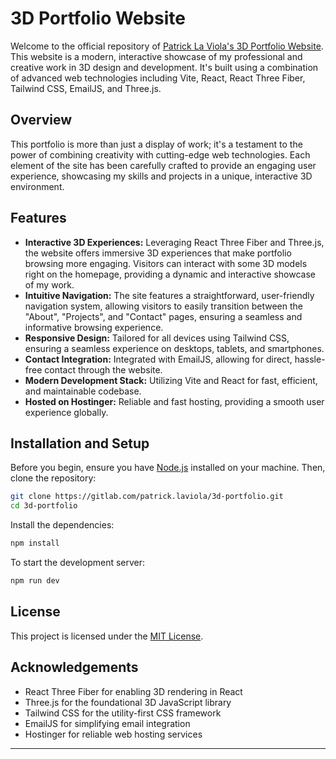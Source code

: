 # 3D Portfolio Website

Welcome to the official repository of [Patrick La Viola's 3D Portfolio Website](https://www.patricklaviola.com/). This website is a modern, interactive showcase of my professional and creative work in 3D design and development. It's built using a combination of advanced web technologies including Vite, React, React Three Fiber, Tailwind CSS, EmailJS, and Three.js.

## Overview

This portfolio is more than just a display of work; it's a testament to the power of combining creativity with cutting-edge web technologies. Each element of the site has been carefully crafted to provide an engaging user experience, showcasing my skills and projects in a unique, interactive 3D environment.

## Features

- **Interactive 3D Experiences:** Leveraging React Three Fiber and Three.js, the website offers immersive 3D experiences that make portfolio browsing more engaging. Visitors can interact with some 3D models right on the homepage, providing a dynamic and interactive showcase of my work.
- **Intuitive Navigation:** The site features a straightforward, user-friendly navigation system, allowing visitors to easily transition between the "About", "Projects", and "Contact" pages, ensuring a seamless and informative browsing experience.
- **Responsive Design:** Tailored for all devices using Tailwind CSS, ensuring a seamless experience on desktops, tablets, and smartphones.
- **Contact Integration:** Integrated with EmailJS, allowing for direct, hassle-free contact through the website.
- **Modern Development Stack:** Utilizing Vite and React for fast, efficient, and maintainable codebase.
- **Hosted on Hostinger:** Reliable and fast hosting, providing a smooth user experience globally.

## Installation and Setup

Before you begin, ensure you have [Node.js](https://nodejs.org/) installed on your machine. Then, clone the repository:

```bash
git clone https://gitlab.com/patrick.laviola/3d-portfolio.git
cd 3d-portfolio
```

Install the dependencies:

```bash
npm install
```

To start the development server:

```bash
npm run dev
```

## License

This project is licensed under the [MIT License](LICENSE).

## Acknowledgements

- React Three Fiber for enabling 3D rendering in React
- Three.js for the foundational 3D JavaScript library
- Tailwind CSS for the utility-first CSS framework
- EmailJS for simplifying email integration
- Hostinger for reliable web hosting services

---